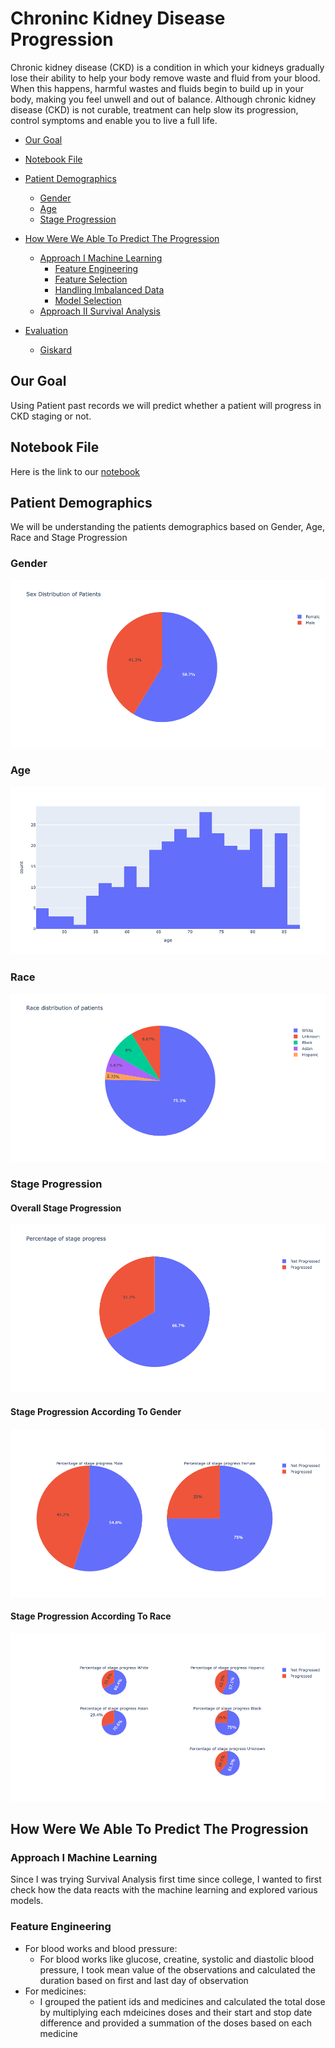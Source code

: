 # Chroninc Kidney Disease Progression 
Chronic kidney disease (CKD) is a condition in which your kidneys gradually lose their ability to help your body remove
waste and fluid from your blood. When this happens, harmful wastes and fluids begin to build up in your body, making
you feel unwell and out of balance. Although chronic kidney disease (CKD) is not curable, treatment can help slow its 
progression, control symptoms and enable you to live a full life.

<!-- toc -->
- [Our Goal](#our-goal)
- [Notebook File](#notebook-file)
- [Patient Demographics](#patient_demographics)
  - [Gender](#gender)
  - [Age](#age)
  - [Stage Progression](#stage-progression)
- [How Were We Able To Predict The Progression](#how-were-we-able-to-predict-the-progression)
  - [Approach I Machine Learning ](#approach-i-machine-learning)
    - [Feature Engineering](#feature-engineering)
    - [Feature Selection](#feature-selection)
    - [Handling Imbalanced Data](#handling-imbalanced-data)
    - [Model Selection](#model-selection)
  - [Approach II Survival Analysis ](#approach-ii-survival-analysis)
    
- [Evaluation](#evaluation)
  - [Giskard](#giskard)
<!-- tocstop -->

## Our Goal
Using Patient past records we will predict whether a patient will progress in CKD staging or not.

## Notebook File

Here is the link to our [notebook](https://github.com/princyiakov/chronic_kidney_disease_progression/blob/main/chronic_kidkey_disease_progression.ipynb)

## Patient Demographics
We will be understanding the patients demographics based on Gender, Age, Race and Stage Progression

### Gender
<img alt="genderdistribution" src="https://raw.githubusercontent.com/princyiakov/chronic_kidney_disease_progression/main/images/gender.png">

### Age
<img alt="agedistribution" src="https://raw.githubusercontent.com/princyiakov/chronic_kidney_disease_progression/main/images/age.png">

### Race
<img alt="racedistribution" src="https://raw.githubusercontent.com/princyiakov/chronic_kidney_disease_progression/main/images/race.png">

### Stage Progression
#### Overall Stage Progression
<img alt="stageprogression" src="https://raw.githubusercontent.com/princyiakov/chronic_kidney_disease_progression/main/images/stageprogress.png">

#### Stage Progression According To Gender
<img alt="stageprogressiongender" src="https://raw.githubusercontent.com/princyiakov/chronic_kidney_disease_progression/main/images/stageprogressgender.png">

#### Stage Progression According To Race
<img alt="stageprogressionrace" src="https://raw.githubusercontent.com/princyiakov/chronic_kidney_disease_progression/main/images/stageprogressrace.png">

## How Were We Able To Predict The Progression
### Approach I Machine Learning
Since I was trying Survival Analysis first time since college, I wanted to first check how the data reacts with the 
machine learning and explored various models.

### Feature Engineering
- For blood works and blood pressure: 
  - For blood works like glucose, creatine, systolic and diastolic blood pressure, I took mean value of the observations and calculated the duration based on first and last day of observation
- For medicines:
  - I grouped the patient ids and medicines and calculated the total dose by multiplying each mdeicines doses and their start and stop date difference and provided a summation of the doses based on each medicine 